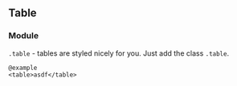 ## Table

### Module
`.table` - tables are styled nicely for you. Just add the class `.table`.

	@example
	<table>asdf</table>
